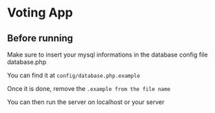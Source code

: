 # Voting App

## Before running

Make sure to insert your mysql informations in the database config file database.php

You can find it at `config/database.php.example`

Once it is done, remove the `.example from the file name`

You can then run the server on localhost or your server